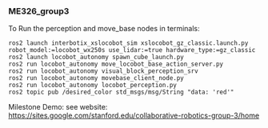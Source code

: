 ### ME326_group3
To Run the perception and move_base nodes in terminals:
```
ros2 launch interbotix_xslocobot_sim xslocobot_gz_classic.launch.py robot_model:=locobot_wx250s use_lidar:=true hardware_type:=gz_classic
ros2 launch locobot_autonomy spawn_cube_launch.py
ros2 run locobot_autonomy move_locobot_base_action_server.py
ros2 run locobot_autonomy visual_block_perception_srv
ros2 run locobot_autonomy movebase_client_node.py
ros2 run locobot_autonomy locobot_perception.py
ros2 topic pub /desired_color std_msgs/msg/String "data: 'red'"
```

Milestone Demo:
see website: https://sites.google.com/stanford.edu/collaborative-robotics-group-3/home
